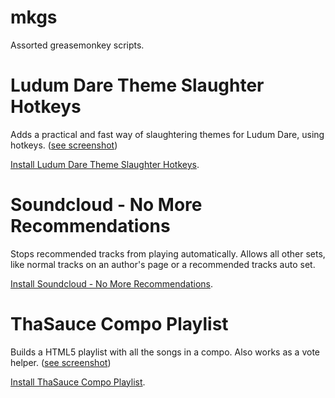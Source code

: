 mkgs
====

Assorted greasemonkey scripts.

Ludum Dare Theme Slaughter Hotkeys
==================================

Adds a practical and fast way of slaughtering themes for Ludum Dare, using hotkeys. ([see screenshot](http://i.imgur.com/CuK6BZr.png))

[Install Ludum Dare Theme Slaughter Hotkeys](https://github.com/MisaelK/mkgs/raw/master/Ludum%20Dare%20Theme%20Slaughter%20Hotkeys.user.js).

Soundcloud - No More Recommendations
====================================

Stops recommended tracks from playing automatically. Allows all other sets, like normal tracks on an author's page or a recommended tracks auto set.

[Install Soundcloud - No More Recommendations](https://github.com/MisaelK/mkgs/raw/master/Soundcloud%20-%20No%20More%20Recommendations.user.js).

ThaSauce Compo Playlist
=======================

Builds a HTML5 playlist with all the songs in a compo. Also works as a vote helper. ([see screenshot](http://i.imgur.com/HdsUqkD.png))

[Install ThaSauce Compo Playlist](https://github.com/MisaelK/mkgs/raw/master/ThaSauce%20Compo%20Playlist.js).